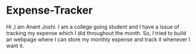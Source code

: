 # Expense-Tracker
Hi ,I am Anant Joshi.
I am a college going student and I have a issue of tracking my expense which I did throughout the month.
So, I tried to build an webpage where I can store my monthly expense and track it whenever I want it.

